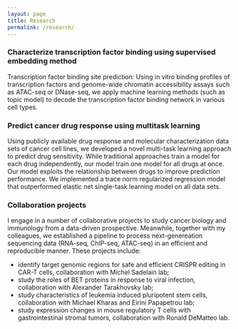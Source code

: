 ```yaml
---
layout: page
title: Research
permalink: /research/
---
```


### Characterize transcription factor binding using supervised embedding method
Transcription factor binding site prediction: Using in vitro binding profiles of transcription factors and genome-wide chromatin accessibility assays such as ATAC-seq or DNase-seq, we apply machine learning methods (such as topic model) to decode the transcription factor binding network in various cell types. 

### Predict cancer drug response using multitask learning
Using publicly available drug response and molecular characterization data sets of cancer cell lines, we developed a novel multi-task learning approach to predict drug sensitivity. While traditional approaches train a model for each drug independently, our model train one model for all drugs at once. Our model exploits the relationship between drugs to improve prediction performance. We implemented a trace norm regularized regression model that outperformed elastic net single-task learning model on all data sets.

### Collaboration projects
I engage in a number of collaborative projects to study cancer biology and immunology from a data-driven prospective. Meanwhile, together with my colleagues, we established a pipeline to process next-genereation sequencing data (RNA-seq, ChIP-seq, ATAC-seq) in an efficient and reproducible manner. These projects include: 
* identify target genomic regions for safe and efficient CRISPR editing in CAR-T cells, collaboration with Michel Sadelain lab;
* study the roles of BET proteins in response to viral infection, collaboration with Alexander Tarakhovsky lab;
* study characteristics of leukemia induced pluripotent stem cells, collaboration with Michael Kharas and Eirini Papapetrou lab;
* study expression changes in mouse regulatory T cells with gastrointestinal stromal tumors, collaboration with Ronald DeMatteo lab. 
